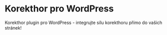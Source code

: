 # Korekthor pro WordPress

Korekthor plugin pro WordPress - integrujte sílu korekthoru přímo do vašich stránek!
